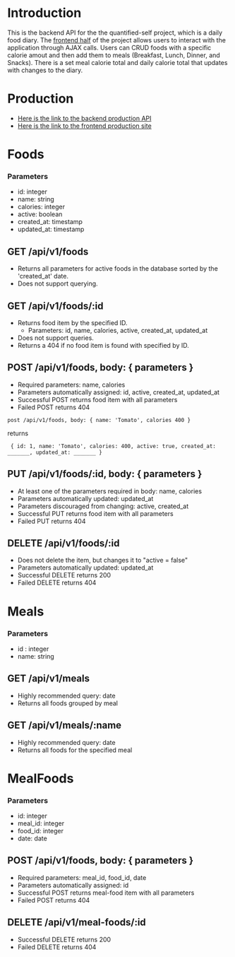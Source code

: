 # Introduction

This is the backend API for the the quantified-self project, which is a daily food diary. The [frontend half](https://github.com/AELSchauer/quantified-self-fe) of the project allows users to interact with the application through AJAX calls. Users can CRUD foods with a specific calorie amout and then add them to meals (Breakfast, Lunch, Dinner, and Snacks). There is a set meal calorie total and daily calorie total that updates with changes to the diary.

# Production

* [Here is the link to the backend production API](https://immense-oasis-43144.herokuapp.com/)
* [Here is the link to the frontend production site](https://aelschauer.github.io/quantified-self-fe/)

# Foods

### Parameters

* id: integer
* name: string
* calories: integer
* active: boolean
* created_at: timestamp
* updated_at: timestamp

## GET /api/v1/foods

* Returns all parameters for active foods in the database sorted by the 'created_at' date.
* Does not support querying.


## GET /api/v1/foods/:id

* Returns food item by the specified ID.
  * Parameters: id, name, calories, active, created_at, updated_at
* Does not support queries.
* Returns a 404 if no food item is found with specified by ID.

## POST /api/v1/foods, body: { parameters }

* Required parameters: name, calories
* Parameters automatically assigned: id, active, created_at, updated_at
* Successful POST returns food item with all parameters
* Failed POST returns 404

``post /api/v1/foods, body: { name: 'Tomato', calories 400 }``

returns

`` {
 id: 1,
 name: 'Tomato',
 calories: 400,
 active: true,
 created_at: _______,
 updated_at: _______
}``

## PUT /api/v1/foods/:id, body: { parameters }

* At least one of the parameters required in body: name, calories
* Parameters automatically updated: updated_at
* Parameters discouraged from changing: active, created_at
* Successful PUT returns food item with all parameters
* Failed PUT returns 404

## DELETE /api/v1/foods/:id

* Does not delete the item, but changes it to "active = false"
* Parameters automatically updated: updated_at
* Successful DELETE returns 200
* Failed DELETE returns 404


# Meals

### Parameters

* id : integer
* name: string

## GET /api/v1/meals

* Highly recommended query: date
* Returns all foods grouped by meal

## GET /api/v1/meals/:name

* Highly recommended query: date
* Returns all foods for the specified meal


# MealFoods

### Parameters

* id: integer
* meal_id: integer
* food_id: integer
* date: date

## POST /api/v1/foods, body: { parameters }

* Required parameters: meal_id, food_id, date
* Parameters automatically assigned: id
* Successful POST returns meal-food item with all parameters
* Failed POST returns 404

## DELETE /api/v1/meal-foods/:id

* Successful DELETE returns 200
* Failed DELETE returns 404

